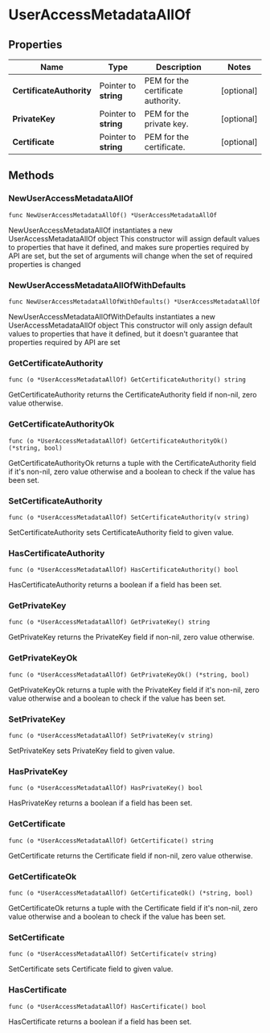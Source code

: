 # UserAccessMetadataAllOf

## Properties

|Name | Type | Description | Notes|
|------------ | ------------- | ------------- | -------------|
|**CertificateAuthority** | Pointer to **string** | PEM for the certificate authority. | [optional] |
|**PrivateKey** | Pointer to **string** | PEM for the private key. | [optional] |
|**Certificate** | Pointer to **string** | PEM for the certificate. | [optional] |

## Methods

### NewUserAccessMetadataAllOf

`func NewUserAccessMetadataAllOf() *UserAccessMetadataAllOf`

NewUserAccessMetadataAllOf instantiates a new UserAccessMetadataAllOf object
This constructor will assign default values to properties that have it defined,
and makes sure properties required by API are set, but the set of arguments
will change when the set of required properties is changed

### NewUserAccessMetadataAllOfWithDefaults

`func NewUserAccessMetadataAllOfWithDefaults() *UserAccessMetadataAllOf`

NewUserAccessMetadataAllOfWithDefaults instantiates a new UserAccessMetadataAllOf object
This constructor will only assign default values to properties that have it defined,
but it doesn't guarantee that properties required by API are set

### GetCertificateAuthority

`func (o *UserAccessMetadataAllOf) GetCertificateAuthority() string`

GetCertificateAuthority returns the CertificateAuthority field if non-nil, zero value otherwise.

### GetCertificateAuthorityOk

`func (o *UserAccessMetadataAllOf) GetCertificateAuthorityOk() (*string, bool)`

GetCertificateAuthorityOk returns a tuple with the CertificateAuthority field if it's non-nil, zero value otherwise
and a boolean to check if the value has been set.

### SetCertificateAuthority

`func (o *UserAccessMetadataAllOf) SetCertificateAuthority(v string)`

SetCertificateAuthority sets CertificateAuthority field to given value.

### HasCertificateAuthority

`func (o *UserAccessMetadataAllOf) HasCertificateAuthority() bool`

HasCertificateAuthority returns a boolean if a field has been set.

### GetPrivateKey

`func (o *UserAccessMetadataAllOf) GetPrivateKey() string`

GetPrivateKey returns the PrivateKey field if non-nil, zero value otherwise.

### GetPrivateKeyOk

`func (o *UserAccessMetadataAllOf) GetPrivateKeyOk() (*string, bool)`

GetPrivateKeyOk returns a tuple with the PrivateKey field if it's non-nil, zero value otherwise
and a boolean to check if the value has been set.

### SetPrivateKey

`func (o *UserAccessMetadataAllOf) SetPrivateKey(v string)`

SetPrivateKey sets PrivateKey field to given value.

### HasPrivateKey

`func (o *UserAccessMetadataAllOf) HasPrivateKey() bool`

HasPrivateKey returns a boolean if a field has been set.

### GetCertificate

`func (o *UserAccessMetadataAllOf) GetCertificate() string`

GetCertificate returns the Certificate field if non-nil, zero value otherwise.

### GetCertificateOk

`func (o *UserAccessMetadataAllOf) GetCertificateOk() (*string, bool)`

GetCertificateOk returns a tuple with the Certificate field if it's non-nil, zero value otherwise
and a boolean to check if the value has been set.

### SetCertificate

`func (o *UserAccessMetadataAllOf) SetCertificate(v string)`

SetCertificate sets Certificate field to given value.

### HasCertificate

`func (o *UserAccessMetadataAllOf) HasCertificate() bool`

HasCertificate returns a boolean if a field has been set.


